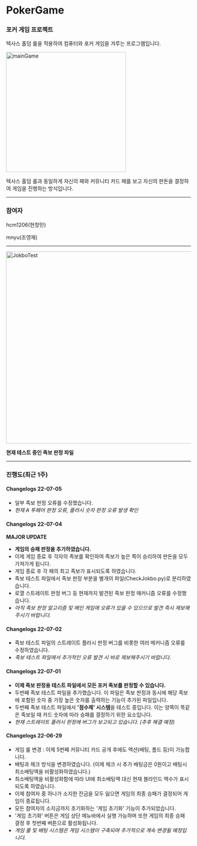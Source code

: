 # PokerGame
### 포커 게임 프로젝트

텍사스 홀덤 룰을 적용하여 컴퓨터와 포커 게임을 겨루는 프로그램입니다.

<img width="327" alt="mainGame" src="https://user-images.githubusercontent.com/96714275/177181016-4e9d36ae-334c-454d-9d1e-676b59cd7707.PNG">


텍사스 홀덤 룰과 동일하게 자신의 패와 커뮤니티 카드 패를 보고 자신의 판돈을 결정하여 게임을 진행하는 방식입니다.


*****

### 참여자
hcm1206(현창민)

mnyu(조영재)

*****

<img width="523" alt="JokboTest" src="https://user-images.githubusercontent.com/96714275/177181053-1677604f-fe2f-4b36-a754-e3e355e20690.PNG">

<b>현재 테스트 중인 족보 판정 파일</b>

*****

### 진행도(최근 1주)

#### Changelogs 22-07-05
- 일부 족보 판정 오류를 수정했습니다.
- *현재 A 투페어 판정 오류, 플러시 숫자 판정 오류 발생 확인*

#### Changelogs 22-07-04
**MAJOR UPDATE**
- **게임의 승패 판정을 추가하였습니다.**
- 이제 게임 종료 후 각자의 족보를 확인하여 족보가 높은 쪽이 승리하여 판돈을 모두 가져가게 됩니다.
- 게임 종료 후 각 패의 최고 족보가 표시되도록 하였습니다.
- 족보 테스트 파일에서 족보 판정 부분을 별개의 파일(CheckJokbo.py)로 분리하였습니다.
- 로열 스트레이트 판정 버그 등 현재까지 발견된 족보 판정 매커니즘 오류를 수정했습니다.
- *아직 족보 판정 알고리즘 및 메인 게임에 오류가 있을 수 있으므로 발견 즉시 제보해주시기 바랍니다.*

#### Changelogs 22-07-02
- 족보 테스트 파일의 스트레이트 플러시 판정 버그를 비롯한 여러 메커니즘 오류를 수정하였습니다.
- *족보 테스트 파일에서 추가적인 오류 발견 시 바로 제보해주시기 바랍니다.*

#### Changelogs 22-07-01
- **이제 족보 판정용 테스트 파일에서 모든 포커 족보를 판정할 수 있습니다.**
- 두번째 족보 테스트 파일을 추가했습니다. 이 파일은 족보 판정과 동시에 해당 족보에 포함된 숫자 중 가장 높은 숫자를 출력하는 기능이 추가된 파일입니다.
- 두번째 족보 테스트 파일에서 **'점수제' 시스템**을 테스트 중입니다. 이는 양쪽이 똑같은 족보일 때 카드 숫자에 따라 승패를 결정하기 위한 요소입니다.
- *현재 스트레이트 플러시 판정에 버그가 보고되고 있습니다. (추후 해결 예정)*

#### Changelogs 22-06-29
- 게임 룰 변경 : 이제 5번째 커뮤니티 카드 공개 후에도 액션(배팅, 폴드 등)이 가능합니다.
- 배팅과 체크 방식을 변경하였습니다. (이제 체크 시 추가 배팅금은 0원이고 배팅시 최소배팅액을 비활성화하였습니다.)
- 최소배팅액을 비활성화함에 따라 UI에 최소배팅액 대신 현재 블라인드 액수가 표시되도록 하였습니다.
- 이제 참여자 중 하나가 소지한 잔금을 모두 잃으면 게임의 최종 승패가 결정되어 게임이 종료됩니다.
- 모든 참여자의 소지금까지 초기화하는 '게임 초기화' 기능이 추가되었습니다.
- '게임 초기화' 버튼은 게임 상단 메뉴바에서 실행 가능하며 또한 게임의 최종 승패 결정 후 첫번째 버튼으로 활성화됩니다.
- *게임 룰 및 배팅 시스템은 게임 시스템이 구축되며 추가적으로 계속 변경될 예정입니다.*






